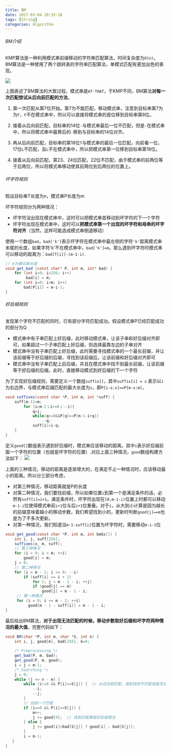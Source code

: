 ```yaml
---
title: BM
date: 2017-03-04 20:33:18
tags: [String]
categories: Algorithm
---
```


###### BM介绍
KMP算法是一种利用模式串前缀移动的字符串匹配算法，时间复杂度为`O(n)`。
BM算法是一种使用了两个跳转表的字符串匹配算法，单模式匹配有更加出色的表现。

![](http://ww1.sinaimg.cn/large/9bcfe727ly1fdb3b45fkbj216t0d8753)

上图表述了BM算法的大致过程，模式串是`AT-THAT`，于KMP不同，BM算法**对每一次匹配尝试从后向前匹配的方法**。

1. 第一次匹配从第7位开始。第7为不能匹配，移动模式串，注意到目标串第7为为`F`，`F`不在模式串中，所以可以直接将模式串的首位移到目标串第8位。

2. 接着从后向前匹配，目标串的14位`-`与模式串最后一位不匹配，但是`-`在模式串中，所以将模式串中最靠后的`-`移到与目标串的14位对齐。

3. 再从后向前匹配，目标串的第18位`T`与模式串的最后一位匹配，向前看一位，17位`L`不匹配，且`L`不在模式串中，所以把模式串第一位移到目标串第18位。

4. 接着从后向前匹配，第23、24位匹配，22位不匹配，由于模式串的前两位等于后两位，所以将模式串移动使其前两位到后两位的位置上。

###### 坏字符规则
假设目标串T长度为n，模式串P长度为m

坏字符规则分为两种情况：
- 坏字符没出现在模式串中，这时可以把模式串首移动到坏字符的下一个字符
- 坏字符出现在模式串中，这时可以**把模式串第一个出现的坏字符和母串的坏字符对齐**（当然，这样可能造成模式串倒退移动）

使用一个数组`bad`，`bad['k']`表示坏字符在模式串中最左侧的字符`'k'`距离模式串末尾的长度，如果字符'k'不在模式串中，`bad['k']=m`。那么遇到坏字符时模式串可以移动的距离为：`bad[T[i]]-(m-1-i)`.

```java
// m为模式串长度
void get_bad (const char* P, int m, int* bad) {
    for (int i=0; i<256; i++)
         bad[i] = m;
    for (int i=0; i<m; i++)
        bad[P[i]] = m-i-1;
}
```

###### 好后缀规则
发现某个字符不匹配的同时，已有部分字符匹配成功。假设模式串P已经匹配成功的部分为Q
- 模式串中有子串匹配上好后缀，此时移动模式串，让该子串和好后缀对齐即可，如果超过一个子串匹配上好后缀，则选择最靠左边的子串对齐
- 模式串中没有子串匹配上好后缀，此时需要寻找模式串的一个最长前缀，并让该前缀等于好后缀的后缀，寻找到该前缀后，让该前缀和好后缀对齐即可
- 模式串中没有子串匹配上后后缀，并且在模式串中找不到最长前缀，让该前缀等于好后缀的后缀。此时，直接移动模式到好后缀的下一个字符

为了实现好后缀规则，需要定义一个数组`suffix[]`，其中`suffix[i] = s` 表示以`i`为右边界，与模式串后缀匹配的最大长度为`s`，即`P[i-s:s]==P[m-s:m]`，

```java
void suffixes(const char *P, int m, int *suff) {
    suff[m-1]=m;
        for (i=m-2；i>=0；--i){
            q=i;
            while(q>=0&&P[q]==P[m-1-i+q])
                --q;
            suff[i]=i-q;
    }
}
```
定义`good[]`数组表示遇到好后缀时，模式串应该移动的距离。其中`i`表示好后缀前面一个字符的位置（也就是坏字符的位置）.对应上面三种情况，`good`数组构建方法如下：
![](http://ww1.sinaimg.cn/large/9bcfe727ly1fdb6nka0aqj20y013zgq7)

上面的三种情况，移动的距离是逐渐增大的，在满足不止一种情况时，应该移动最小的距离。所以分三部分考虑，
- 对第三种情况，移动距离就是P的长度
- 对第二种情况，我们要找前缀，所以如果位置`i`到第一个是满足条件的话，必然有`suff[i]=i+1`，满足条件时，坏字符出现在`[0,m-1-i)`位置上时都可以移动`m-1-i`位使得模式串前`i+1`位与后`i+1`位重叠。对于`i`，从大到小计算是因为越长的前缀意味着越小的移动步数，我们希望找到小的，更新时判断`good[j]==m`也是为了不多次更新。
- 对第一种情况，我们知道当`m-1-suff[i]`位置为坏字符时，需要移动`m-i-1`位

```java
void get_good(const char *P, int m, int bmGs[]) {
    int i, j, suff[256];
    suffixes(x, m, suff);
    // 第三种情况
    for (i = 0; i < m; ++i)
        good[i] = m;
    j = 0;
    // 第二种情况
    for (i = m - 1; i >= 0; --i)
        if (suff[i] == i + 1)
            for (; j < m - 1 - i; ++j)
            if (good[j] == m)
                good[j] = m - 1 - i;
     // 第一种情况
     for (i = 0; i <= m - 2; ++i)
          good[m - 1 - suff[i]] = m - 1 - i;
}
```

最后给出BM算法，**对于出现无法匹配的时候，移动步数取好后缀和坏字符两种情况的最大值**。完整代码如下：
```java
void BM(char *P, int m, char *S, int n) {
    int i, j, good[m], bad[256], k=0;
 
    /* Preprocessing */
    get_bad(P, m, bad);
    get_good(P, m, good);
    i = j = m-1;
    /* Searching */
    j = 0;
    while (j <= n - m) {
        while (i!=0 && P[i]==S[j]) {  // 从后向前匹配、直到找到不匹配或者完全匹配
            --i;
            --j;
        }
        // 找到一个匹配
        if (i==0 && P[i]==S[j]) {
            m++;
            j += good[0];  // 找到匹配算是好后缀情况
        } else {
            j += good[i]>bad[S[j]] ? good[i] : bad[S[j]];
        }
        i = m-1;
   }
}
```
